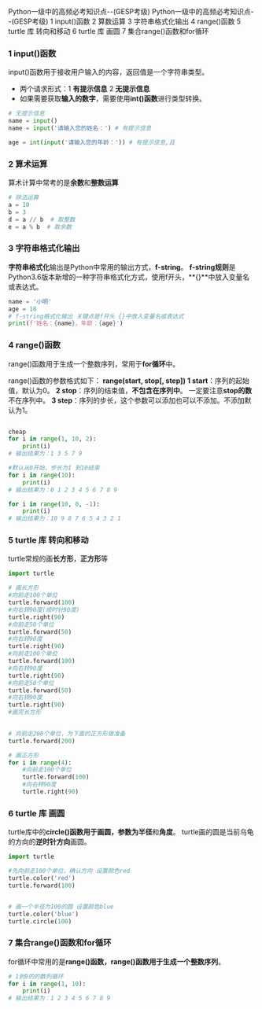 
Python一级中的高频必考知识点--(GESP考级)
Python一级中的高频必考知识点--(GESP考级)
1 input()函数
2 算数运算
3 字符串格式化输出
4 range()函数
5 turtle 库 转向和移动
6 turtle 库 画圆
7 集合range()函数和for循环

### 1 input()函数

input()函数用于接收用户输入的内容，返回值是一个字符串类型。

* 两个请求形式：1 **有提示信息** 2 **无提示信息**
* 如果需要获取**输入的数字**，需要使用**int()函数**进行类型转换。

```python
# 无提示信息
name = input() 
name = input('请输入您的姓名：') # 有提示信息

age = int(input('请输入您的年龄：')) # 有提示信息,且

```

### 2 算术运算

算术计算中常考的是**余数**和**整数运算**

```python
# 除法运算
a = 10
b = 3
d = a // b  # 取整数
e = a % b  # 取余数
```

### 3 字符串格式化输出

**字符串格式化**输出是Python中常用的输出方式，**f-string**。
**f-string规则**是Python3.6版本新增的一种字符串格式化方式，使用f开头，**{}**中放入变量名或表达式。

```python
name = '小明'
age = 18
# f-string格式化输出 关键点是f开头 {}中放入变量名或表达式
print(f'姓名：{name}，年龄：{age}')
```

### 4 range()函数

range()函数用于生成一个整数序列，常用于**for循环**中。

range()函数的参数格式如下：
**range(start, stop[, step])**
**1 start**：序列的起始值，默认为0。
**2 stop**：序列的结束值，**不包含在序列中**。 一定要注意**stop的数**不在序列中。
**3 step**：序列的步长，这个参数可以添加也可以不添加。不添加默认为1。

```python

cheap
for i in range(1, 10, 2):
    print(i)
# 输出结果为：1 3 5 7 9

#默认从0开始，步长为1 到10结束
for i in range(10):
    print(i)
# 输出结果为：0 1 2 3 4 5 6 7 8 9

for i in range(10, 0, -1):
    print(i)
# 输出结果为：10 9 8 7 6 5 4 3 2 1
```

### 5 turtle 库 转向和移动

turtle常规的画**长方形**，**正方形**等

```python
import turtle

# 画长方形
#向前走100个单位
turtle.forward(100)
#向右转90度(顺时针90度)
turtle.right(90)
#向前走50个单位
turtle.forward(50)
#向右转90度
turtle.right(90)
#向前走100个单位
turtle.forward(100)
#向右转90度
turtle.right(90)
#向前走50个单位
turtle.forward(50)
#向右转90度
turtle.right(90)
#画完长方形
 

# 向前走200个单位，为下面的正方形做准备
turtle.forward(200)

# 画正方形
for i in range(4):
    #向前走100个单位
    turtle.forward(100)
    #向右转90度
    turtle.right(90)
```

### 6 turtle 库 画圆

turtle库中的**circle()**函数用于画圆，参数为**半径**和**角度**。
turtle画的圆是当前乌龟的方向的**逆时针方向**画圆。

```python
import turtle

#先向前走100个单位，确认方向 设置颜色red
turtle.color('red')
turtle.forward(100)


# 画一个半径为100的圆 设置颜色blue
turtle.color('blue')
turtle.circle(100)


```

### 7 集合range()函数和for循环

for循环中常用的是**range()**函数，range()函数用于生成一个**整数序列**。

```python
# 1到9的的数列循环
for i in range(1, 10):
    print(i)
# 输出结果为：1 2 3 4 5 6 7 8 9
```
